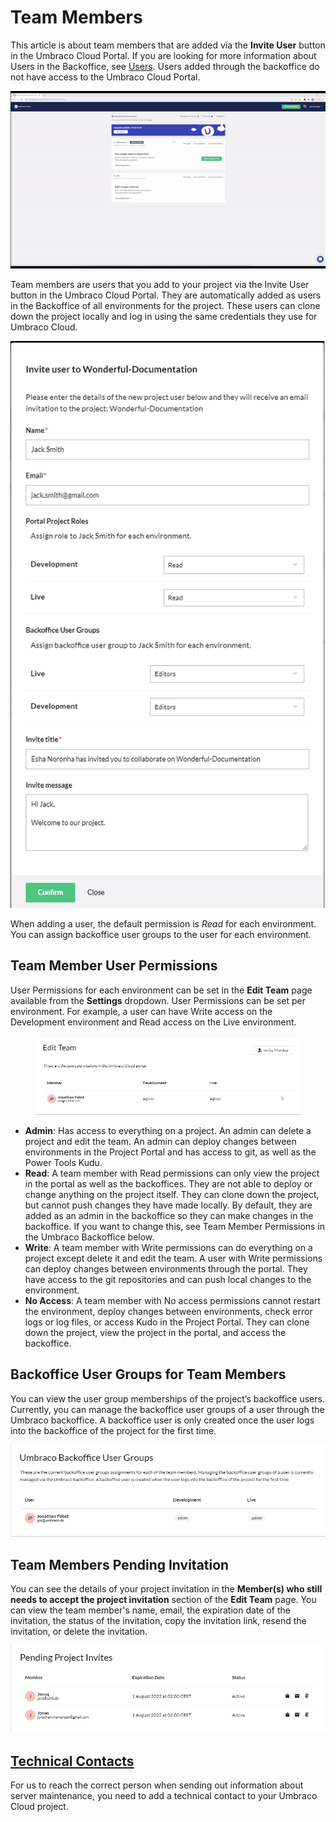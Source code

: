 # Team Members

This article is about team members that are added via the **Invite User** button in the Umbraco Cloud Portal. If you are looking for more information about Users in the Backoffice, see [Users](https://docs.umbraco.com/umbraco-cms/fundamentals/data/users). Users added through the backoffice do not have access to the Umbraco Cloud Portal.

![Invite User](../../team-members/images/Invite-User-1.gif)

Team members are users that you add to your project via the Invite User button in the Umbraco Cloud Portal. They are automatically added as users in the Backoffice of all environments for the project. These users can clone down the project locally and log in using the same credentials they use for Umbraco Cloud.

![Add team member](../../team-members/images/add-team-member-v9-1.png)

When adding a user, the default permission is _Read_ for each environment. You can assign backoffice user groups to the user for each environment.

## Team Member User Permissions

User Permissions for each environment can be set in the **Edit Team** page available from the **Settings** dropdown. User Permissions can be set per environment. For example, a user can have Write access on the Development environment and Read access on the Live environment.

<figure><img src="../../team-members/images/Edit-Team.png" alt=""><figcaption></figcaption></figure>

* **Admin**: Has access to everything on a project. An admin can delete a project and edit the team. An admin can deploy changes between environments in the Project Portal and has access to git, as well as the Power Tools Kudu.
* **Read**: A team member with Read permissions can only view the project in the portal as well as the backoffices. They are not able to deploy or change anything on the project itself. They can clone down the project, but cannot push changes they have made locally. By default, they are added as an admin in the backoffice so they can make changes in the backoffice. If you want to change this, see Team Member Permissions in the Umbraco Backoffice below.
* **Write**: A team member with Write permissions can do everything on a project except delete it and edit the team. A user with Write permissions can deploy changes between environments through the portal. They have access to the git repositories and can push local changes to the environment.
* **No Access**: A team member with No access permissions cannot restart the environment, deploy changes between environments, check error logs or log files, or access Kudo in the Project Portal. They can clone down the project, view the project in the portal, and access the backoffice.

## Backoffice User Groups for Team Members

You can view the user group memberships of the project’s backoffice users. Currently, you can manage the backoffice user groups of a user through the Umbraco backoffice. A backoffice user is only created once the user logs into the backoffice of the project for the first time.

![Backoffice User Groups](../../team-members/images/Umbraco-Backoffice-User-Groups.png)

## Team Members Pending Invitation

You can see the details of your project invitation in the **Member(s) who still needs to accept the project invitation** section of the **Edit Team** page. You can view the team member's name, email, the expiration date of the invitation, the status of the invitation, copy the invitation link, resend the invitation, or delete the invitation.

![Team Members Pending Invitation](../../team-members/images/Pending-Project-Invites.png)

## [Technical Contacts](technical-contact.md)

For us to reach the correct person when sending out information about server maintenance, you need to add a technical contact to your Umbraco Cloud project.
